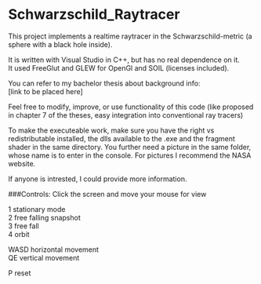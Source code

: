 # Schwarzschild_Raytracer
This project implements a realtime raytracer in the Schwarzschild-metric (a sphere with a black hole inside).

It is written with Visual Studio in C++, but has no real dependence on it.  
It used FreeGlut and GLEW for OpenGl and SOIL (licenses included).

You can refer to my bachelor thesis about background info:  
[link to be placed here]

Feel free to modify, improve, or use functionality of this code (like proposed in chapter 7 of the theses, easy integration into conventional ray tracers)

To make the executeable work, make sure you have the right vs redistributable installed, the dlls available to the .exe and the fragment shader in the same directory. You further need a picture in the same folder, whose name is to enter in the console. For pictures I recommend the NASA website.

If anyone is intrested, I could provide more information.

###Controls:
Click the screen and move your mouse for view  

1 stationary mode  
2 free falling snapshot  
3 free fall  
4 orbit  

WASD horizontal movement  
QE vertical movement  

P reset  

